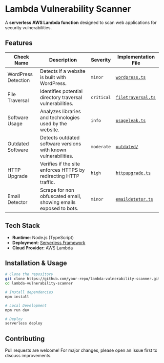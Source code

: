 # **Lambda Vulnerability Scanner**  

A **serverless AWS Lambda function** designed to scan web applications for security vulnerabilities.  

## **Features**  

| Check Name               | Description                                                                 | Severity   | Implementation File |
|--------------------------|-----------------------------------------------------------------------------|------------|---------------------|
| WordPress Detection      | Detects if a website is built with WordPress.                               | `minor`    | [`wordpress.ts`](./src/scans/wordpress.ts) |
| File Traversal           | Identifies potential directory traversal vulnerabilities.                   | `critical` | [`filetraversal.ts`](./src/scans/filetraversal.ts) |
| Software Usage           | Analyzes libraries and technologies used by the website.                    | `info`     | [`usageleak.ts`](./src/scans/usageleak.ts) |
| Outdated Software        | Detects outdated software versions with known vulnerabilities.              | `moderate` | [`outdated/`](./src/scans/outdated) |
| HTTP Upgrade             | Verifies if the site enforces HTTPS by redirecting HTTP traffic.            | `high`     | [`httpupgrade.ts`](./src/scans/httpupgrade.ts) |
| Email Detector           | Scrape for non obfuscated email, showing emails exposed to bots.            | `minor`    | [`emaildetetor.ts`](./src/scans/emaildetector.ts) |

## **Tech Stack**  

- **Runtime**: Node.js (TypeScript)  
- **Deployment**: [Serverless Framework](https://www.serverless.com/)  
- **Cloud Provider**: AWS Lambda  

## **Installation & Usage**  

```bash
# Clone the repository
git clone https://github.com/your-repo/lambda-vulnerability-scanner.git
cd lambda-vulnerability-scanner

# Install dependencies
npm install

# Local Development
npm run dev

# Deploy
serverless deploy
```

## **Contributing**  
Pull requests are welcome! For major changes, please open an issue first to discuss improvements.  